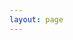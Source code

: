 ```yaml
---
layout: page
---
```


<script setup>
import OpenAPI from '../components/OpenAPI.vue'
</script>

<OpenAPI spec-url="https://gamefabric.github.io/gf-core/apiserver-spec.json"/>
